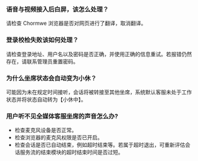 ### 语音与视频接入后白屏，该怎么处理？
请检查 Chormwe 浏览器是否对网页进行了翻译，取消翻译。

### 登录校检失败该如何处理？
请检查登录地址、用户名以及密码是否正确，并使用正确的信息重试。若报错仍然存在，请联系管理员重置密码。

### 为什么坐席状态会自动变为小休？
可能因为未在规定时间接听，会话将被转接至其他坐席，系统默认客服未处于工作状态并将状态自动转为【小休中】。

### 用户听不见全媒体客服坐席的声音怎么办?
- 检查麦克风设备是否正常。
- 检查浏览器的麦克风权限是否已开启。
- 检查会话是否已自动结束，例如超时结束等。若属于超时退出，可重新评估会话服务流的结束模块的超时结束时间是否过短。
